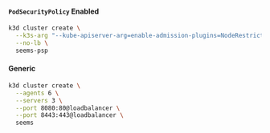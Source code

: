 #### `PodSecurityPolicy` Enabled

```bash
k3d cluster create \
  --k3s-arg "--kube-apiserver-arg=enable-admission-plugins=NodeRestriction,PodSecurityPolicy,ServiceAccount" \
  --no-lb \
  seems-psp
```

#### Generic

```bash
k3d cluster create \
  --agents 6 \
  --servers 3 \
  --port 8080:80@loadbalancer \
  --port 8443:443@loadbalancer \
  seems
```

